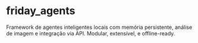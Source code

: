 # friday_agents
Framework de agentes inteligentes locais com memória persistente, análise de imagem e integração via API. Modular, extensível, e offline-ready.

